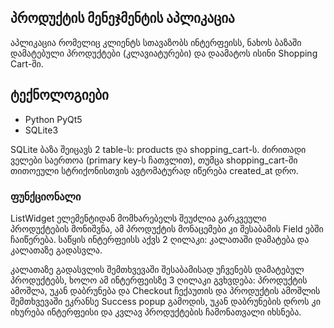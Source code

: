 ## პროდუქტის მენეჯმენტის აპლიკაცია ##
აპლიკაცია რომელიც კლიენტს სთავაზობს ინტერფეისს, ნახოს ბაზაში დამატებული პროდუქტები (კლავიატურები)
და დაამატოს ისინი Shopping Cart-ში.

## ტექნოლოგიები ##
* Python PyQt5
* SQLite3

SQLite ბაზა შეიცავს 2 table-ს: products და shopping_cart-ს. ძირითადი ველები საერთოა (primary key-ს ჩათვლით), თუმცა
shopping_cart-ში თითოეული სტრიქონისთვის ავტომატურად იწერება created_at დრო.

### ფუნქციონალი ###
ListWidget ელემენტიდან მომხარებელს შეუძლია გარკვეული პროდუქტების მონიშვნა, ამ პროდუქტის მონაცემები კი
შესაბამის Field ებში ჩაიწერება. საწყის ინტერფეისს აქვს 2 ღილაკი: კალათაში დამატება და კალათაზე გადასვლა.

კალათაზე გადასვლის შემთხვევაში შესაბამისად უჩვენებს დამატებულ პროდუქტებს, ხოლო ამ ინტერფეისზე 3 ღილაკი გვხვდება: პროდუქტის ამოშლა, უკან დაბრუნება და Checkout
ჩექაუთის და პროდუქტის ამოშლის შემთხვევაში ეკრანსე Success popup გამოდის, უკან დაბრუნების დროს კი იხურება ინტერფეისი და კვლავ პროდუქტების ჩამონათვალი იხსნება.
